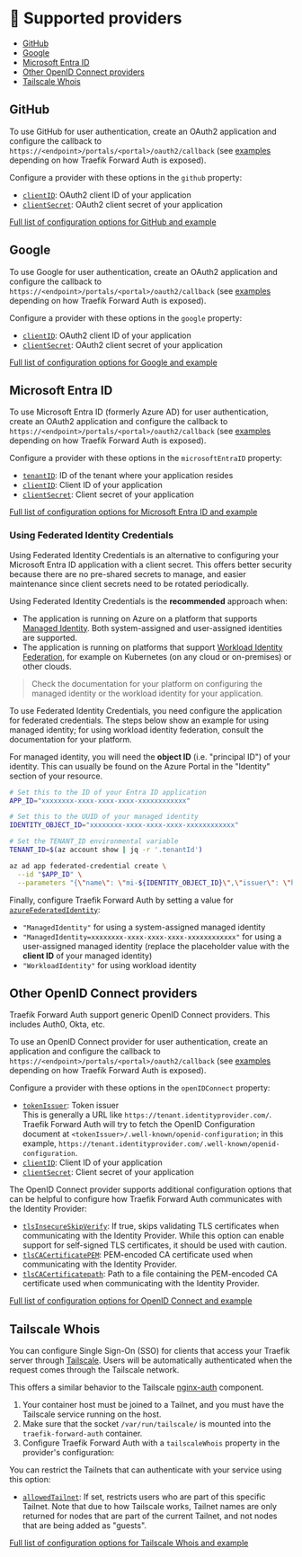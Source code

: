 # 🔑 Supported providers

- [GitHub](#github)
- [Google](#google)
- [Microsoft Entra ID](#microsoft-entra-id)
- [Other OpenID Connect providers](#other-openid-connect-providers)
- [Tailscale Whois](#tailscale-whois)

## GitHub

To use GitHub for user authentication, create an OAuth2 application and configure the callback to `https://<endpoint>/portals/<portal>/oauth2/callback` (see [examples](./02-configuration.md#exposing-traefik-forward-auth) depending on how Traefik Forward Auth is exposed).

Configure a provider with these options in the `github` property:

- [`clientID`](./03-all-configuration-options.md#config-opt-portals.$.providers.$-github-portals-$-providers-$-github-clientid): OAuth2 client ID of your application
- [`clientSecret`](./03-all-configuration-options.md#config-opt-portals.$.providers.$-github-portals-$-providers-$-github-clientsecret): OAuth2 client secret of your application

[Full list of configuration options for GitHub and example](./03-all-configuration-options.md#using-github)

## Google

To use Google for user authentication, create an OAuth2 application and configure the callback to `https://<endpoint>/portals/<portal>/oauth2/callback` (see [examples](./02-configuration.md#exposing-traefik-forward-auth) depending on how Traefik Forward Auth is exposed).

Configure a provider with these options in the `google` property:

- [`clientID`](./03-all-configuration-options.md#config-opt-portals.$.providers.$-google-portals-$-providers-$-google-clientid): OAuth2 client ID of your application
- [`clientSecret`](./03-all-configuration-options.md#config-opt-portals.$.providers.$-google-portals-$-providers-$-google-clientsecret): OAuth2 client secret of your application

[Full list of configuration options for Google and example](./03-all-configuration-options.md#using-google)

## Microsoft Entra ID

To use Microsoft Entra ID (formerly Azure AD) for user authentication, create an OAuth2 application and configure the callback to `https://<endpoint>/portals/<portal>/oauth2/callback` (see [examples](./02-configuration.md#exposing-traefik-forward-auth) depending on how Traefik Forward Auth is exposed).

Configure a provider with these options in the `microsoftEntraID` property:

- [`tenantID`](./03-all-configuration-options.md#config-opt-portals.$.providers.$-microsoftentraid-portals-$-providers-$-microsoftentraid-tenantid): ID of the tenant where your application resides
- [`clientID`](./03-all-configuration-options.md#config-opt-portals.$.providers.$-microsoftentraid-portals-$-providers-$-microsoftentraid-clientid): Client ID of your application
- [`clientSecret`](./03-all-configuration-options.md#config-opt-portals.$.providers.$-microsoftentraid-portals-$-providers-$-microsoftentraid-clientsecret): Client secret of your application

[Full list of configuration options for Microsoft Entra ID and example](./03-all-configuration-options.md#using-microsoftentraid)

### Using Federated Identity Credentials

Using Federated Identity Credentials is an alternative to configuring your Microsoft Entra ID application with a client secret. This offers better security because there are no pre-shared secrets to manage, and easier maintenance since client secrets need to be rotated periodically.

Using Federated Identity Credentials is the **recommended** approach when:

- The application is running on Azure on a platform that supports [Managed Identity](https://learn.microsoft.com/en-us/entra/identity/managed-identities-azure-resources/overview). Both system-assigned and user-assigned identities are supported.
- The application is running on platforms that support [Workload Identity Federation](https://learn.microsoft.com/en-us/entra/workload-id/workload-identity-federation), for example on Kubernetes (on any cloud or on-premises) or other clouds.

> Check the documentation for your platform on configuring the managed identity or the workload identity for your application.

To use Federated Identity Credentials, you need configure the application for federated credentials. The steps below show an example for using managed identity; for using workload identity federation, consult the documentation for your platform.

For managed identity, you will need the **object ID** (i.e. "principal ID") of your identity. This can usually be found on the Azure Portal in the "Identity" section of your resource.

```sh
# Set this to the ID of your Entra ID application
APP_ID="xxxxxxxx-xxxx-xxxx-xxxx-xxxxxxxxxxxx"

# Set this to the UUID of your managed identity
IDENTITY_OBJECT_ID="xxxxxxxx-xxxx-xxxx-xxxx-xxxxxxxxxxxx"

# Set the TENANT_ID environmental variable
TENANT_ID=$(az account show | jq -r '.tenantId')

az ad app federated-credential create \
  --id "$APP_ID" \
  --parameters "{\"name\": \"mi-${IDENTITY_OBJECT_ID}\",\"issuer\": \"https://login.microsoftonline.com/${TENANT_ID}/v2.0\",\"subject\": \"${IDENTITY_OBJECT_ID}\",\"description\": \"Federated Identity for Managed Identity ${IDENTITY_OBJECT_ID}\",\"audiences\": [\"api://AzureADTokenExchange\"]}"
```

Finally, configure Traefik Forward Auth by setting a value for [`azureFederatedIdentity`](./03-all-configuration-options.md#config-opt-portals.$.providers.$-microsoftentraid-portals-$-providers-$-microsoftentraid-azurefederatedidentity):

- `"ManagedIdentity"` for using a system-assigned managed identity
- `"ManagedIdentity=xxxxxxxx-xxxx-xxxx-xxxx-xxxxxxxxxxxx"` for using a user-assigned managed identity (replace the placeholder value with the **client ID** of your managed identity)
- `"WorkloadIdentity"` for using workload identity

## Other OpenID Connect providers

Traefik Forward Auth support generic OpenID Connect providers. This includes Auth0, Okta, etc.

To use an OpenID Connect provider for user authentication, create an application and configure the callback to `https://<endpoint>/portals/<portal>/oauth2/callback` (see [examples](./02-configuration.md#exposing-traefik-forward-auth) depending on how Traefik Forward Auth is exposed).

Configure a provider with these options in the `openIDConnect` property:

- [`tokenIssuer`](./03-all-configuration-options.md#config-opt-portals.$.providers.$-openidconnect-portals-$-providers-$-openidconnect-tokenissuer): Token issuer  
   This is generally a URL like `https://tenant.identityprovider.com/`.  
   Traefik Forward Auth will try to fetch the OpenID Configuration document at `<tokenIssuer>/.well-known/openid-configuration`; in this example, `https://tenant.identityprovider.com/.well-known/openid-configuration`.
- [`clientID`](./03-all-configuration-options.md#config-opt-portals.$.providers.$-openidconnect-portals-$-providers-$-openidconnect-clientid): Client ID of your application
- [`clientSecret`](./03-all-configuration-options.md#config-opt-portals.$.providers.$-openidconnect-portals-$-providers-$-openidconnect-clientsecret): Client secret of your application

The OpenID Connect provider supports additional configuration options that can be helpful to configure how Traefik Forward Auth communicates with the Identity Provider:

- [`tlsInsecureSkipVerify`](./03-all-configuration-options.md#config-opt-portals.$.providers.$-openidconnect-portals-$-providers-$-openidconnect-tlsinsecureskipverify): If true, skips validating TLS certificates when communicating with the Identity Provider. While this option can enable support for self-signed TLS certificates, it should be used with caution.
- [`tlsCACertificatePEM`](./03-all-configuration-options.md#config-opt-portals.$.providers.$-openidconnect-portals-$-providers-$-openidconnect-tlscacertificatepem): PEM-encoded CA certificate used when communicating with the Identity Provider.
- [`tlsCACertificatepath`](./03-all-configuration-options.md#config-opt-portals.$.providers.$-openidconnect-portals-$-providers-$-openidconnect-tlscacertificatepath): Path to a file containing the PEM-encoded CA certificate used when communicating with the Identity Provider.

[Full list of configuration options for OpenID Connect and example](./03-all-configuration-options.md#using-openid-connect)

## Tailscale Whois

You can configure Single Sign-On (SSO) for clients that access your Traefik server through [Tailscale](https://tailscale.com/). Users will be automatically authenticated when the request comes through the Tailscale network.

This offers a similar behavior to the Tailscale [nginx-auth](https://github.com/tailscale/tailscale/tree/main/cmd/nginx-auth) component.

1. Your container host must be joined to a Tailnet, and you must have the Tailscale service running on the host.
2. Make sure that the socket `/var/run/tailscale/` is mounted into the `traefik-forward-auth` container.  
3. Configure Traefik Forward Auth with a `tailscaleWhois` property in the provider's configuration:

You can restrict the Tailnets that can authenticate with your service using this option:

- [`allowedTailnet`](./03-all-configuration-options.md#config-opt-portals.$.providers.$-tailscalewhois-portals-$-providers-$-tailscalewhois-allowedtailnet): If set, restricts users who are part of this specific Tailnet. Note that due to how Tailscale works, Tailnet names are only returned for nodes that are part of the current Tailnet, and not nodes that are being added as "guests".

[Full list of configuration options for Tailscale Whois and example](./03-all-configuration-options.md#using-tailscale-whois)
